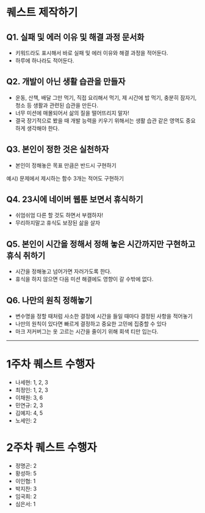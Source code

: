 # 퀘스트 제작하기

## Q1. 실패 및 에러 이유 및 해결 과정 문서화
- 키워드라도 표시해서 바로 실패 및 에러 이유와 해결 과정을 적어둔다.
- 하루에 하나라도 적어둔다.

## Q2. 개발이 아닌 생활 습관을 만들자
- 운동, 산책, 배달 그만 먹기, 직접 요리해서 먹기, 제 시간에 밥 먹기, 충분히 잠자기, 청소 등 생활과 관련된 습관을 만든다.
- 너무 미션에 매몰되어서 삶의 질을 떨어뜨리지 말자!
- 결국 장기적으로 봤을 때 개발 능력을 키우기 위해서는 생활 습관 같은 영역도 중요하게 생각해야 한다.

## Q3. 본인이 정한 것은 실천하자
- 본인이 정해놓은 목표 만큼은 반드시 구현하기

예시) 문제에서 제시하는 함수 3개는 적어도 구현하기

## Q4. 23시에 네이버 웹툰 보면서 휴식하기
- 쉬엄쉬엄 다른 할 것도 하면서 부캠하자!
- 무리하지말고 휴식도 보장된 삶을 살자

## Q5. 본인이 시간을 정해서 정해 놓은 시간까지만 구현하고 휴식 취하기
- 시간을 정해놓고 넘어가면 자러가도록 한다.
- 휴식을 하지 않으면 다음 미션 해결에도 영향이 갈 수밖에 없다.

## Q6. 나만의 원칙 정해놓기
- 변수명을 정할 때처럼 사소한 결정에 시간을 들일 때마다 결정된 사항을 적어놓기
- 나만의 원칙이 있다면 빠르게 결정하고 중요한 고민에 집중할 수 있다
- 마크 저커버그는 옷 고르는 시간을 줄이기 위해 회색 티만 입는다.

---

# 1주차 퀘스트 수행자

- 나세현: 1, 2, 3
- 최정인: 1, 2, 3
- 이채원: 3, 6
- 민연규: 2, 3
- 김예지: 4, 5
- 노세인: 2

# 2주차 퀘스트 수행자

- 정명곤: 2
- 황성하: 5
- 이인협: 1
- 박지찬: 3
- 임국희: 2
- 심은서: 1
